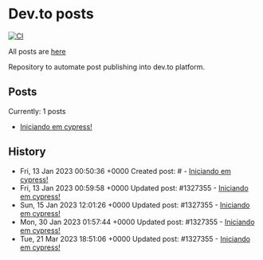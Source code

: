 # Dev.to posts

[![CI](https://github.com/carecone/dev-to-blog/actions/workflows/changed.yml/badge.svg)](https://github.com/carecone/dev-to-blog/actions/workflows/changed.yml)

All posts are [here](https://dev.to/carecone)

Repository to automate post publishing into dev.to platform.

## Posts

Currently: 1 posts

* [Iniciando em cypress!](https://dev.to/carecone/iniciando-em-cypress-1boo)

## History

* Fri, 13 Jan 2023 00:50:36 +0000 Created post: # - [Iniciando em cypress!](https://dev.to/carecone/iniciando-em-cypress)
* Fri, 13 Jan 2023 00:59:58 +0000 Updated post: #1327355 - [Iniciando em cypress!](https://dev.to/carecone/iniciando-em-cypress-1boo)
* Sun, 15 Jan 2023 12:01:26 +0000 Updated post: #1327355 - [Iniciando em cypress!](https://dev.to/carecone/iniciando-em-cypress-1boo)
* Mon, 30 Jan 2023 01:57:44 +0000 Updated post: #1327355 - [Iniciando em cypress!](https://dev.to/carecone/iniciando-em-cypress-1boo)
* Tue, 21 Mar 2023 18:51:06 +0000 Updated post: #1327355 - [Iniciando em cypress!](https://dev.to/carecone/iniciando-em-cypress-1boo)

